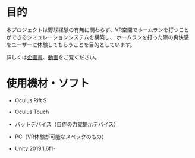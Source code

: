 # 目的

本プロジェクトは野球経験の有無に関わらず、VR空間でホームランを打つことができるシミュレーションシステムを構築し、
ホームランを打った際の爽快感をユーザーに体験してもらうことを目的としています。

詳しくは[企画書](https://drive.google.com/file/d/1NnUWuwOz8cF-G8-MuuHGjXn1hu6q3AVX/view?usp=sharing)、[動画](https://www.youtube.com/watch?v=Mb2OjN93iEo&feature=emb_logo)をご覧ください。


# 使用機材・ソフト

- Oculus Rift S

- Oculus Touch

- バットデバイス（自作の力覚提示デバイス）

- PC（VR体験が可能なスペックのもの）

- Unity 2019.1.6f1-

